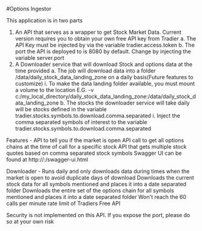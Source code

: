 #Options Ingestor

This application is in two parts
1. An API that serves as a wrapper to get Stock Market Data. Current version requires you to obtain your own free API key from Tradier
    a. The API Key must be injected by via the variable tradier.access.token
    b. The port the API is deployed to is 8080 by default. Change by injecting the variable server.port
2. A Downloader service that will download Stock and options data at the time provided
    a. The job will download data into a folder /data/daily_stock_data_landing_zone on a daily basis(Future features to customize)
        i. To make the data landing folder available, you must mount a volume to the location
            E.G. -v c:/my_local_directory/daily_stock_data_landing_zone:/data/daily_stock_data_landing_zone
    b. The stocks the downloader service will take daily will be stocks defined in the variable tradier.stocks.symbols.to.download.comma.separated
        i. Inject the comma separated symbols of interest to the variable tradier.stocks.symbols.to.download.comma.separated


Features -
API to tell you if the market is open
API call to get all options chains at the time of call for a specific stock
API that gets multiple stock quotes based on comma separated stock symbols
Swagger UI can be found at http://<host>:<port>/swagger-ui.html

Downloader - Runs daily and only downloads data during times when the market is open to avoid duplicate days of download
Downloads the current stock data for all symbols mentioned and places it into a date separated folder
Downloads the entire set of the options chain for all symbols mentioned and places it into a date separated folder
Won't reach the 60 calls per minute rate limit of Tradiers Free API

Security is not implemented on this API. If you expose the port, please do so at your own risk